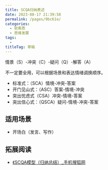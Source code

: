 ```yaml
---
title: SCQA归纳表述
date: 2023-08-17 21:39:58
permalink: /pages/9bc61e/
categories: 
  - 软素质
  - 思维发展
tags: 
  - 
titleTag: 草稿
---
```

情景（S）-冲突（C）-疑问（Q）-解答（A）

不一定要全用，可以根据场景和表达情绪调换顺序。

- 标准式：（SCA）情境-冲突-答案
- 开门见山式：（ASC）答案-情境-冲突
- 突出忧虑式（CSA）冲突-情境-答案
- 突出信心式：（QSCA）疑问-情境-冲突-答案

## 适用场景
- 开场白（发言、写作）

## 拓展阅读

- [《SCQA模型（归纳总结）_手机搜狐网](https://m.sohu.com/a/469898519_121123997)